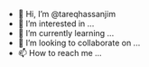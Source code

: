 - 👋 Hi, I’m @tareqhassanjim
- 👀 I’m interested in ...
- 🌱 I’m currently learning ...
- 💞️ I’m looking to collaborate on ...
- 📫 How to reach me ...

<!---
tareqhassanjim/tareqhassanjim is a ✨ special ✨ repository because its `README.md` (this file) appears on your GitHub profile.
You can click the Preview link to take a look at your changes.
--->
